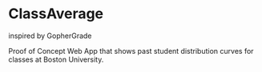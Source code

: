 # ClassAverage

inspired by GopherGrade 

Proof of Concept Web App that shows past student distribution curves for classes at Boston University. 

